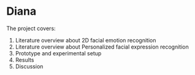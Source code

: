 # Diana

The project covers:

1. Literature overview about 2D facial emotion recognition 
2. Literature overview about Personalized facial expression recognition
3. Prototype and experimental setup 
4. Results
5. Discussion 

